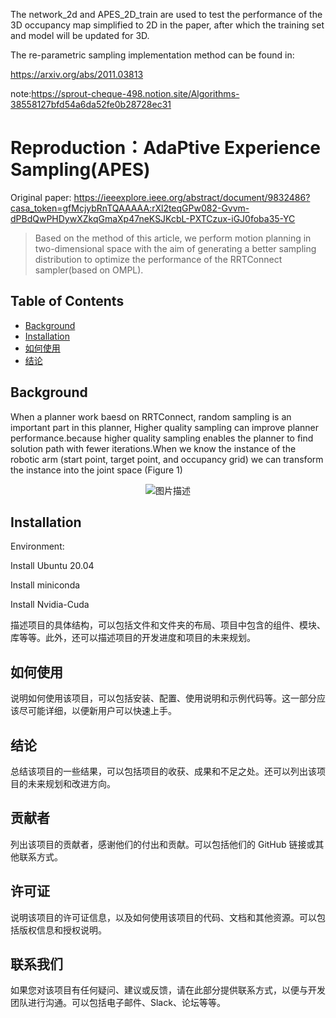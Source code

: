 




The network_2d and APES_2D_train are used to test the performance of the 3D occupancy map simplified to 2D in the paper, 
after which the training set and model will be updated for 3D.


The re-parametric sampling implementation method can be found in:

https://arxiv.org/abs/2011.03813

note:https://sprout-cheque-498.notion.site/Algorithms-38558127bfd54a6da52fe0b28728ec31

# Reproduction：AdaPtive Experience Sampling(APES)



Original paper: https://ieeexplore.ieee.org/abstract/document/9832486?casa_token=gfMcjybRnTQAAAAA:rXl2teqGPw082-Gvvm-dPBdQwPHDywXZkqGmaXp47neKSJKcbL-PXTCzux-iGJ0foba35-YC

>Based on the method of this article, we perform motion planning in two-dimensional space with the aim of generating a better sampling distribution to optimize the performance of the RRTConnect sampler(based on OMPL). 

## Table of Contents

- [Background](#background)
- [Installation](#installation)
- [如何使用](#如何使用)
- [结论](#结论)

## Background

When a planner work baesd on RRTConnect, random sampling is an important part in this planner, Higher quality sampling can improve planner performance.because higher quality sampling enables the planner to find solution path with fewer iterations.When we know the instance of the robotic arm (start point, target point, and occupancy grid) we can transform the instance into the joint space (Figure 1)
<div style="text-align:center">
  <img src="图片路径" alt="图片描述" width="宽度">
</div>



## Installation
Environment:

Install Ubuntu 20.04

Install miniconda

Install Nvidia-Cuda

描述项目的具体结构，可以包括文件和文件夹的布局、项目中包含的组件、模块、库等等。此外，还可以描述项目的开发进度和项目的未来规划。

## 如何使用

说明如何使用该项目，可以包括安装、配置、使用说明和示例代码等。这一部分应该尽可能详细，以便新用户可以快速上手。

## 结论

总结该项目的一些结果，可以包括项目的收获、成果和不足之处。还可以列出该项目的未来规划和改进方向。

## 贡献者

列出该项目的贡献者，感谢他们的付出和贡献。可以包括他们的 GitHub 链接或其他联系方式。

## 许可证

说明该项目的许可证信息，以及如何使用该项目的代码、文档和其他资源。可以包括版权信息和授权说明。

## 联系我们

如果您对该项目有任何疑问、建议或反馈，请在此部分提供联系方式，以便与开发团队进行沟通。可以包括电子邮件、Slack、论坛等等。

